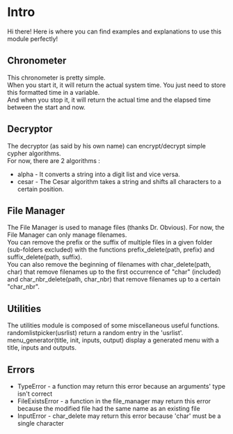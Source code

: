 <h1>Intro</h1>
Hi there! Here is where you can find examples and explanations to use this module perfectly!

<h2>Chronometer</h2>
This chronometer is pretty simple.<br/>
When you start it, it will return the actual system time. You just need to store this formatted time in a variable.<br/>
And when you stop it, it will return the actual time and the elapsed time between the start and now.<br/>

<h2>Decryptor</h2>
The decryptor (as said by his own name) can encrypt/decrypt simple cypher algorithms.<br/>
For now, there are 2 algorithms :
	<ul>
		<li>alpha - It converts a string into a digit list and vice versa.</li>
		<li>cesar - The Cesar algorithm takes a string and shifts all characters to a certain position.</li>
	</ul>

<h2>File Manager</h2>
The File Manager is used to manage files (thanks Dr. Obvious). For now, the File Manager can only manage filenames.<br/>
You can remove the prefix or the suffix of multiple files in a given folder (sub-folders excluded) with the functions prefix_delete(path, prefix) and suffix_delete(path, suffix).<br/>
You can also remove the beginning of filenames with char_delete(path, char) that remove filenames up to the first occurrence of "char" (included) and char_nbr_delete(path, char_nbr) that remove filenames up to a certain "char_nbr".

<h2>Utilities</h2>
The utilities module is composed of some miscellaneous useful functions.<br/>
randomlistpicker(usrlist) return a random entry in the 'usrlist'.<br/>
menu_generator(title, init, inputs, output) display a generated menu with a title, inputs and outputs.<br/>

<h2>Errors</h2>
	<ul>
		<li>TypeError - a function may return this error because an arguments' type isn't correct</li>
		<li>FileExistsError - a function in the file_manager may return this error because the modified file had the same name as an existing file</li>
		<li>InputError - char_delete may return this error because 'char' must be a single character</li>
	</ul>
